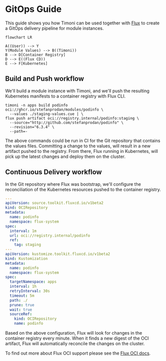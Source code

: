 # GitOps Guide

This guide shows you how Timoni can be used together with
[Flux](https://fluxcd.io) to create a GitOps delivery pipeline
for module instances.

```mermaid
flowchart LR

A((User)) --> Y
Y(Module Values) --> B((Timoni))
B --> D[Container Registry]
D --> E((Flux CD))
E --> F[Kubernetes]
```

## Build and Push workflow

We'll build a module instance with Timoni, and we'll push 
the resulting Kubernetes manifests to a container registry with Flux CLI.

```shell
timoni -n apps build podinfo oci://ghcr.io/stefanprodan/modules/podinfo \
  --values ./staging-values.cue | \
flux push artifact oci://registry.internal/podinfo:staging \
  --source="http://github.com/stefanprodan/podinfo" \
  --revision="6.3.4" \
  --path=-
```

The above commands could be run in CI for the Git repository
that contains the values files. Committing a change to the values, will
result in a new artifact pushed to the registry. From there, Flux running
in Kubernetes, will pick up the latest changes and deploy them on the cluster.

## Continuous Delivery workflow

In the Git repository where Flux was bootstrap, we'll configure the reconciliation
of the Kubernetes resources pushed to the container registry.

```yaml
---
apiVersion: source.toolkit.fluxcd.io/v1beta2
kind: OCIRepository
metadata:
  name: podinfo
  namespace: flux-system
spec:
  interval: 1m
  url: oci://registry.internal/podinfo
  ref:
    tag: staging
---
apiVersion: kustomize.toolkit.fluxcd.io/v1beta2
kind: Kustomization
metadata:
  name: podinfo
  namespace: flux-system
spec:
  targetNamespace: apps
  interval: 1h
  retryInterval: 30s
  timeout: 5m
  path: ./
  prune: true
  wait: true
  sourceRef:
    kind: OCIRepository
    name: podinfo
```

Based on the above configuration, Flux will look for changes in the container registry every minute.
When it finds a new digest of the OCI artifact, Flux will automatically reconcile the changes on the cluster.

To find out more about Flux OCI support please see the [Flux OCI docs](https://fluxcd.io/flux/cheatsheets/oci-artifacts/).
